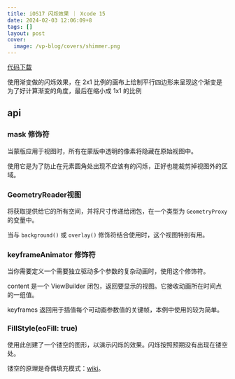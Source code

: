 ```yaml
---
title: iOS17 闪烁效果 ｜ Xcode 15
date: 2024-02-03 12:06:09+8
tags: []
layout: post
cover:
  image: /vp-blog/covers/shimmer.png
---
```



<script setup>
import CodeSandbox from '@/components/InDoc/CodeSandbox.vue'
</script>

<CodeSandbox src="https://player.bilibili.com/player.html?aid=1200002747&bvid=BV13F4m137xQ&cid=1428535371&p=1"></CodeSandbox>

[代码下载](https://github.com/shenxiang11/ShimmerEffect)

使用渐变做的闪烁效果，在 2x1 比例的画布上绘制平行四边形来呈现这个渐变是为了好计算渐变的角度，最后在缩小成 1x1 的比例


## api

### mask 修饰符

当蒙版应用于视图时，所有在蒙版中透明的像素将隐藏在原始视图中。

使用它是为了防止在元素圆角处出现不应该有的闪烁，正好也能裁剪掉视图外的区域。


### GeometryReader视图

将获取提供给它的所有空间，并将尺寸传递给闭包，在一个类型为 `GeometryProxy` 的变量中。

当与 `background()` 或 `overlay()` 修饰符结合使用时，这个视图特别有用。


### keyframeAnimator 修饰符

当你需要定义一个需要独立驱动多个参数的复杂动画时，使用这个修饰符。

content 是一个 ViewBuilder 闭包，返回要显示的视图。它接收动画所在时间点的一组值。

keyframes 返回用于插值每个可动画参数值的关键帧，本例中使用的较为简单。


### FillStyle(eoFill: true)

使用此创建了一个镂空的图形，以演示闪烁的效果。闪烁按照预期没有出现在镂空处。

镂空的原理是奇偶填充模式：[wiki](https://en.wikipedia.org/wiki/Even%E2%80%93odd_rule)。
